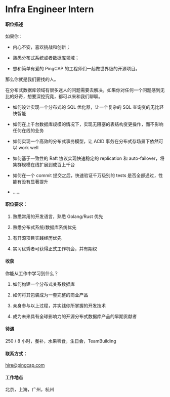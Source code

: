 # Infra Engineer Intern

#### 职位描述

如果你：

* 内心不安，喜欢挑战和创新；

* 熟悉分布式系统或者数据库领域；

* 想和简单有爱的 PingCAP 的工程师们一起做世界级的开源项目。

那么你就是我们要找的人。

在分布式数据库领域有很多迷人的问题需要去解决，如果你对任何一个问题感到无比的好奇，想要深挖究竟，都可以来和我们聊聊。

* 如何设计实现一个分布式的 SQL 优化器，让一个复杂的 SQL 查询变的无比轻快智能

* 如何在上千台数据库规模的情况下，实现无阻塞的表结构变更操作，而不影响任何在线的业务

* 如何实现一个高效的分布式事务模型，让 ACID 事务在分布式存场景下依然可以 work well

* 如何基于一致性的 Raft 协议实现快速稳定的 replication 和 auto-failover，将集群规模在线扩展到成百上千台
 
* 如何在一个 commit 提交之后，快速验证千万级别的 tests 是否全部通过，性能有没有显著提升
* ……

#### 职位要求：

1. 熟悉常用的开发语言，熟悉 Golang/Rust 优先

2. 熟悉分布式系统/数据库系统优先

3. 有开源项目实践经历优先

4. 实习优秀者可获得正式工作机会，并有期权

#### 收获
你能从工作中学习到什么？

1. 如何构建一个分布式关系数据库

2. 如何将其包装成为一套完整的商业产品

3. 亲身参与以上过程，并实践你所掌握的开发技术

4. 成为未来具有全球影响力的开源分布式数据库产品的早期贡献者

#### 待遇

250 / 8 小时，餐补，水果零食，生日会，TeamBuilding

#### 联系方式：
hire@pingcap.com

#### 工作地点

北京，上海，广州，杭州